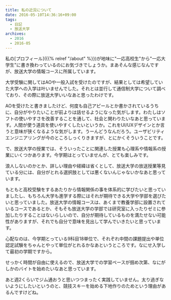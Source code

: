 ```yaml
---
title: 私の近況について
date: 2016-05-10T14:36:16+09:00
tags:
  - 日記
  - 放送大学
archives:
  - 2016
  - 2016-05
---
```


私の[プロフィール]({{% relref "/about" %}})が地味に"一応高校生"から"一応大学生"に書き換わっているのにお気づきでしょうか。まあそんな感じなんですが、放送大学の情報コースに所属しています。

大学受験に関してはAOや一般入試を受けたのですが、結果としては希望していた大学への入学は叶いませんでした。それとは並行して通信制大学について調べており、その際に放送大学いいなあと思ったわけです。

AOを受けたと書きましたけど、何度も自己アピールとか書かされているうちに、自分がやりたいことが前よりは話せるようになった気がします。わたしはソフトの使いやすさを改善することを通して、社会と関わりたいなあと思っています。人間が使う道具を使いやすくしたいというか。これをUI/UXデザインとか言うと意味が狭くなるような気がします。うーんどうなんだろう。ユーザビリティエンジニアリングが今のところしっくりきますが、とにかくそういうことです。

で、放送大学の授業では、そういったことに関連した授業も心理系や情報系の授業にいくつかあります。今学期はとっていませんが、とても楽しみです。

浪人しないのかとか、詳しい理由や経緯は省くとして、放送大学の放送授業等見ている分には、自分がとれる選択肢としては悪くないんじゃないかなあと思っています。

もともと高校受験をするあたりから情報関係の事を体系的に学びたいと思っていましたし、もちろん大学も進学する際にはそれが期待できる大学や学部を選びたいと思っていました。放送大学の情報コースは、あくまで教養学部に設置されているコースであるとか、そもそも放送大学の学部では研究室に入ったりゼミに参加したりすることはないらしいので、自分が期待しているものを満たせない可能性がありますが、それでも自分で意味を見出して学んでいきたいと思っています。

心配なのは、今学期とっている9科目18単位で、それぞれ中間の課題提出や単位認定試験をちゃんとやって単位がとれるかなあというところです。なにせ入学して最初の学期ですから。

せっかく時間が自由に使えるので、放送大学での学習ペースが掴め次第、なにがしかのバイトを始めたいなあと思っています。

あと週2くらいでジム通おうと思いつつまったく実践していません。太り過ぎないようにしたいというのと、競技スキーを始める下地作りのためという理由があるんですけどね。
